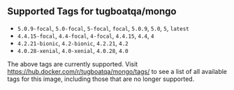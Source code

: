 ## Supported Tags for tugboatqa/mongo

* `5.0.9-focal`, `5.0-focal`, `5-focal`, `focal`, `5.0.9`, `5.0`, `5`, `latest`
* `4.4.15-focal`, `4.4-focal`, `4-focal`, `4.4.15`, `4.4`, `4`
* `4.2.21-bionic`, `4.2-bionic`, `4.2.21`, `4.2`
* `4.0.28-xenial`, `4.0-xenial`, `4.0.28`, `4.0`

The above tags are currently supported. Visit https://hub.docker.com/r/tugboatqa/mongo/tags/ to see a list of all available tags for this image, including those that are no longer supported.
